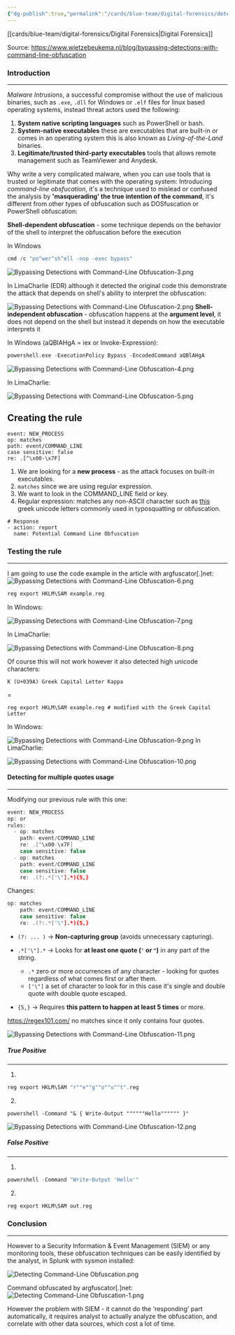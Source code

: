 ```yaml
---
{"dg-publish":true,"permalink":"/cards/blue-team/digital-forensics/detecting-command-line-obfuscation/"}
---
```


[[cards/blue-team/digital-forensics/Digital Forensics\|Digital Forensics]]

Source: https://www.wietzebeukema.nl/blog/bypassing-detections-with-command-line-obfuscation

### Introduction
---
_Malware Intrusions_, a successful compromise without the use of malicious binaries, such as `.exe`, `.dll` for Windows or `.elf` files for linux based operating systems, instead threat actors used the following:

1. **System native scripting languages** such as PowerShell or bash.
2. **System-native executables** these are executables that are built-in or comes in an operating system this is also known as _Living-of-the-Land_ binaries.
3. **Legitimate/trusted third-party executables** tools that allows remote management such as TeamViewer and Anydesk.

Why write a very complicated malware, when you can use tools that is trusted or legitimate that comes with the operating system: Introducing _command-line obsfucation_, it's a technique used to mislead or confused the analysis by **'masquerading' the true intention of the command**, it's different from other types of obfuscation such as DOSfuscation or PowerShell obfuscation:

**Shell-dependent obfuscation** - some technique depends on the behavior of the shell to interpret the obfuscation before the execution

In Windows
```C
cmd /c "po^wer^sh^ell -nop -exec bypass"
```

![Bypassing Detections with Command-Line Obfuscation-3.png](/img/user/cards/blue-team/digital-forensics/images/Bypassing%20Detections%20with%20Command-Line%20Obfuscation-3.png)

In LimaCharlie (EDR) although it detected the original code this demonstrate the attack that depends on shell's ability to interpret the obfuscation:

![Bypassing Detections with Command-Line Obfuscation-2.png](/img/user/cards/blue-team/digital-forensics/images/Bypassing%20Detections%20with%20Command-Line%20Obfuscation-2.png)
**Shell-independent obfuscation** - obfuscation happens at the **argument level**, it does not depend on the shell but instead it depends on how the executable interprets it

In Windows (aQBlAHgA = iex or Invoke-Expression):
```C
powershell.exe -ExecutionPolicy Bypass -EncodedCommand aQBlAHgA 
```

![Bypassing Detections with Command-Line Obfuscation-4.png](/img/user/cards/blue-team/digital-forensics/images/Bypassing%20Detections%20with%20Command-Line%20Obfuscation-4.png)

In LimaCharlie:

![Bypassing Detections with Command-Line Obfuscation-5.png](/img/user/cards/blue-team/digital-forensics/images/Bypassing%20Detections%20with%20Command-Line%20Obfuscation-5.png)

## Creating the rule

```
event: NEW_PROCESS
op: matches
path: event/COMMAND_LINE
case sensitive: false
re: .[^\x00-\x7F]
```

1. We are looking for a **new process** - as the attack focuses on built-in executables.
2. `matches` since we are using regular expression.
3. We want to look in the COMMAND_LINE field or key.
4. Regular expression: matches any non-ASCII character such as [this](http://kestrel.nmt.edu/~raymond/software/howtos/greekscape.xhtml) greek unicode letters commonly used in typosquatting or obfuscation. 

```
# Response
- action: report
  name: Potential Command Line Obfuscation
```
### Testing the rule
---
I am going to use the code example in the article with argfuscator[.]net:
![Bypassing Detections with Command-Line Obfuscation-6.png](/img/user/cards/blue-team/digital-forensics/images/Bypassing%20Detections%20with%20Command-Line%20Obfuscation-6.png)

```C
reg export HKLM\SAM example.reg
```

In Windows:

![Bypassing Detections with Command-Line Obfuscation-7.png](/img/user/cards/blue-team/digital-forensics/images/Bypassing%20Detections%20with%20Command-Line%20Obfuscation-7.png)

In LimaCharlie:

![Bypassing Detections with Command-Line Obfuscation-8.png](/img/user/cards/blue-team/digital-forensics/images/Bypassing%20Detections%20with%20Command-Line%20Obfuscation-8.png)

Of course this will not work however it also detected high unicode characters:

```
Κ (U+039A) Greek Capital Letter Kappa
```

=

```
reg export HΚLM\SAM example.reg # modified with the Greek Capital Letter
```

In Windows:

![Bypassing Detections with Command-Line Obfuscation-9.png](/img/user/cards/blue-team/digital-forensics/images/Bypassing%20Detections%20with%20Command-Line%20Obfuscation-9.png)
In LimaCharlie:

![Bypassing Detections with Command-Line Obfuscation-10.png](/img/user/cards/blue-team/digital-forensics/images/Bypassing%20Detections%20with%20Command-Line%20Obfuscation-10.png)
#### Detecting for multiple quotes usage
---
Modifying our previous rule with this one:

```C
event: NEW_PROCESS
op: or
rules:
  - op: matches
    path: event/COMMAND_LINE
    re: .[^\x00-\x7F]
    case sensitive: false
  - op: matches
    path: event/COMMAND_LINE
    case sensitive: false
    re: .(?:.*['\"].*){5,}
```

Changes:
```C
op: matches
    path: event/COMMAND_LINE
    case sensitive: false
    re: .(?:.*['\"].*){5,}
```

- `(?: ... )` → **Non-capturing group** (avoids unnecessary capturing).
    
- `.*['\"].*` → Looks for **at least one quote (`'` or `"`)** in any part of the string.
	- `.*` zero or more occurrences of any character - looking for quotes regardless of what comes first or after them.
	- `['\"]` a set of character to look for in this case it's single and double quote with double quote escaped.
- `{5,}` → Requires **this pattern to happen at least 5 times** or more.

https://regex101.com/ no matches since it only contains four quotes.

![Bypassing Detections with Command-Line Obfuscation-11.png](/img/user/cards/blue-team/digital-forensics/images/Bypassing%20Detections%20with%20Command-Line%20Obfuscation-11.png)

##### True Positive
---
1.
```C
reg export HKLM\SAM "r""e""g""o""u""t".reg
```

2.
```
powershell -Command "& { Write-Output """"""Hello"""""" }"
```

![Bypassing Detections with Command-Line Obfuscation-12.png](/img/user/cards/blue-team/digital-forensics/images/Bypassing%20Detections%20with%20Command-Line%20Obfuscation-12.png)
##### False Positive
---
1.
```C
powershell -Command "Write-Output 'Hello'"
```

2.
```C
reg export HKLM\SAM out.reg
```

### Conclusion
---
However to a Security Information & Event Management (SIEM) or any monitoring tools, these obfuscation techniques can be easily identified by the analyst, in Splunk with sysmon installed:

![Detecting Command-Line Obfuscation.png](/img/user/cards/blue-team/digital-forensics/images/Detecting%20Command-Line%20Obfuscation.png)

Command obfuscated by argfuscator[.]net:
![Detecting Command-Line Obfuscation-1.png](/img/user/cards/blue-team/digital-forensics/images/Detecting%20Command-Line%20Obfuscation-1.png)

However the problem with SIEM - it cannot do the 'responding' part automatically, it requires analyst to actually analyze the obfuscation, and correlate with other data sources, which cost a lot of time.







